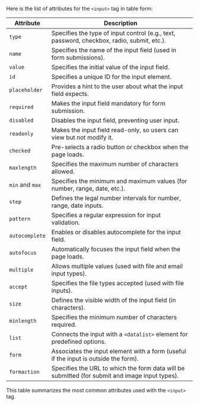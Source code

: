 Here is the list of attributes for the `<input>` tag in table form:

| **Attribute**   | **Description**                                                                                |
| --------------- | ---------------------------------------------------------------------------------------------- |
| `type`          | Specifies the type of input control (e.g., text, password, checkbox, radio, submit, etc.).     |
| `name`          | Specifies the name of the input field (used in form submissions).                              |
| `value`         | Specifies the initial value of the input field.                                                |
| `id`            | Specifies a unique ID for the input element.                                                   |
| `placeholder`   | Provides a hint to the user about what the input field expects.                                |
| `required`      | Makes the input field mandatory for form submission.                                           |
| `disabled`      | Disables the input field, preventing user input.                                               |
| `readonly`      | Makes the input field read-only, so users can view but not modify it.                          |
| `checked`       | Pre-selects a radio button or checkbox when the page loads.                                    |
| `maxlength`     | Specifies the maximum number of characters allowed.                                            |
| `min` and `max` | Specifies the minimum and maximum values (for number, range, date, etc.).                      |
| `step`          | Defines the legal number intervals for number, range, date inputs.                             |
| `pattern`       | Specifies a regular expression for input validation.                                           |
| `autocomplete`  | Enables or disables autocomplete for the input field.                                          |
| `autofocus`     | Automatically focuses the input field when the page loads.                                     |
| `multiple`      | Allows multiple values (used with file and email input types).                                 |
| `accept`        | Specifies the file types accepted (used with file inputs).                                     |
| `size`          | Defines the visible width of the input field (in characters).                                  |
| `minlength`     | Specifies the minimum number of characters required.                                           |
| `list`          | Connects the input with a `<datalist>` element for predefined options.                         |
| `form`          | Associates the input element with a form (useful if the input is outside the form).            |
| `formaction`    | Specifies the URL to which the form data will be submitted (for submit and image input types). |

This table summarizes the most common attributes used with the `<input>` tag.
